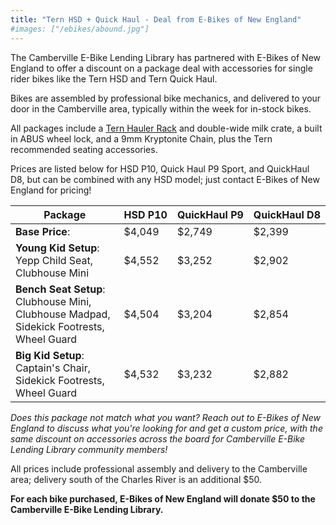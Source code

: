 ```yaml
---
title: "Tern HSD + Quick Haul - Deal from E-Bikes of New England"
#images: ["/ebikes/abound.jpg"]
---
```


The Camberville E-Bike Lending Library has partnered with E-Bikes of New
England to offer a discount on a package deal with accessories for single rider bikes like the Tern HSD and Tern Quick Haul.

Bikes are assembled by professional bike mechanics, and delivered to your door
in the Camberville area, typically within the week for in-stock bikes.

All packages include a [Tern Hauler Rack](https://store.ternbicycles.com/products/hauler-rack) and double-wide milk crate, a built in ABUS wheel lock, and a 9mm Kryptonite Chain, plus the Tern recommended seating accessories.

Prices are listed below for HSD P10, Quick Haul P9 Sport, and QuickHaul D8, but can be combined with any HSD model; just contact E-Bikes of New England for pricing!

| Package | <nobr>HSD P10</nobr> | <nobr>QuickHaul P9</nobr> | <nobr>QuickHaul D8</nobr> |
| ------- | ------- | ---------- | ----- |
| **Base Price**: | $4,049 | $2,749 | $2,399 |
| **Young Kid Setup**: Yepp Child Seat, Clubhouse Mini | $4,552	| $3,252 |	$2,902 | 
| **Bench Seat Setup**:  Clubhouse Mini, Clubhouse Madpad, Sidekick Footrests, Wheel Guard  | $4,504 | $3,204 | $2,854 |
| **Big Kid Setup**: Captain's Chair, Sidekick Footrests, Wheel Guard | $4,532	| $3,232 | $2,882 |

*Does this package not match what you want? Reach out to E-Bikes of New England to discuss what you're looking for and get a custom price,
with the same discount on accessories across the board for Camberville E-Bike Lending Library community members!* 

All prices include professional assembly and delivery to the Camberville area; delivery south of the Charles River is an additional $50.

**For each bike purchased, E-Bikes of New England will donate $50 to the Camberville E-Bike Lending Library.**